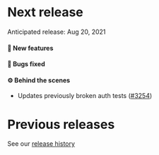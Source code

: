 # Next release

Anticipated release: Aug 20, 2021

#### 🚀 New features


#### 🐛 Bugs fixed


#### ⚙️ Behind the scenes
- Updates previously broken auth tests ([#3254])


# Previous releases

See our [release history](https://github.com/CMSgov/eAPD/releases)

[#3254]: https://github.com/CMSgov/eAPD/issues/3254